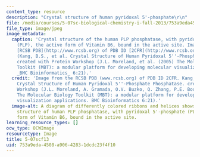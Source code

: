 ```yaml
---
content_type: resource
description: "Crystal structure of human pyridoxal 5'-phosphate\r\n"
file: /media/courses/5-07sc-biological-chemistry-i-fall-2013/753a9eda4508a90642831dcdc23f4f10_5-07scf13.jpg
file_type: image/jpeg
image_metadata:
  caption: 'Crystal structure of the human PLP phosphatase, with pyridoxal 5''-phosphate
    (PLP), the active form of Vitamin B6, bound in the active site. Image from the
    [RCSB PDB](http://www.rcsb.org) of PDB ID [2CFR](http://www.rcsb.org/pdb/explore/explore.do?structureId=2CFR)
    (Kang, B.S., et al. Crystal Structure of Human Pyridoxal 5''-Phosphate Phosphatase.)
    created with Protein Workshop (J.L. Moreland, et al. (2005) The Molecular Biology
    Toolkit (MBT): a modular platform for developing molecular visualization applications.
    _BMC Bioinformatics_ 6:21).'
  credit: 'Image from the RCSB PDB (www.rcsb.org) of PDB ID 2CFR. Kang, B.S., et al.
    Crystal Structure of Human Pyridoxal 5''-Phosphate Phosphatase. created with Protein
    Workshop (J.L. Moreland, A. Gramada, O.V. Buzko, Q. Zhang, P.E. Bourne (2005)
    The Molecular Biology Toolkit (MBT): a modular platform for developing molecular
    visualization applications. BMC Bioinformatics 6:21).'
  image-alt: A diagram of differently colored ribbons and helices shows the crystal
    structure of human PLP phosphatase, with pyridoxal 5'-phosphate (PLP), the active
    form of Vitamin B6, bound in the active site.
learning_resource_types: []
ocw_type: OCWImage
resourcetype: Image
title: 5-07scf13
uid: 753a9eda-4508-a906-4283-1dcdc23f4f10
---
```

